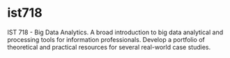 # ist718
IST 718 - Big Data Analytics. A broad introduction to big data analytical and processing tools for information professionals. Develop a portfolio of theoretical and practical resources for several real-world case studies.
